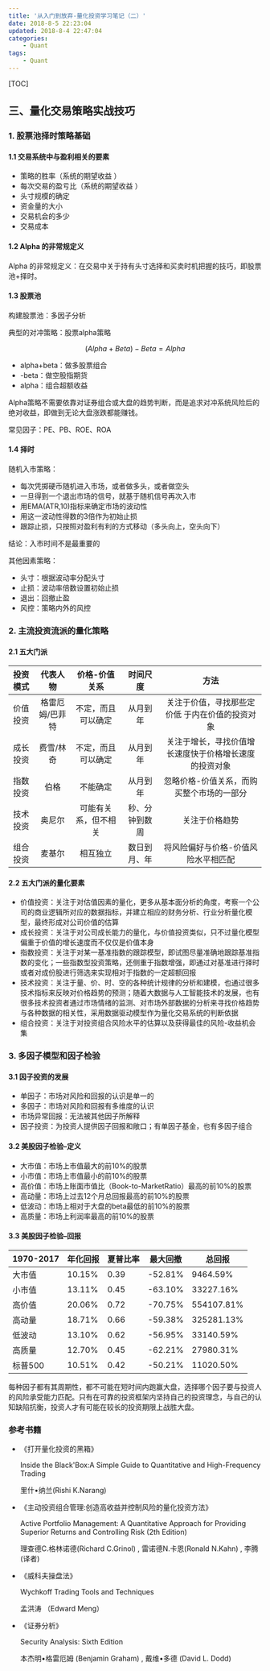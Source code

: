 ```yaml
---
title: '从入门到放弃-量化投资学习笔记（二）'
date: 2018-8-5 22:23:04
updated: 2018-8-4 22:47:04
categories:
    - Quant
tags:
    - Quant
---
```


[TOC]

## 三、量化交易策略实战技巧 

### 1. 股票池择时策略基础

#### 1.1 交易系统中与盈利相关的要素

- 策略的胜率（系统的期望收益 ）
- 每次交易的盈亏比（系统的期望收益 ）
- 头寸规模的确定
- 资金量的大小
- 交易机会的多少
- 交易成本

<!--more-->

#### 1.2 Alpha 的非常规定义

Alpha 的非常规定义：在交易中关于持有头寸选择和买卖时机把握的技巧，即股票池+择时。

#### 1.3 股票池

构建股票池：多因子分析

典型的对冲策略：股票alpha策略

$$
(Alpha+Beta) -Beta = Alpha
$$

- alpha+beta：做多股票组合
- -beta：做空股指期货
- alpha：组合超额收益

Alpha策略不需要依靠对证券组合或大盘的趋势判断，而是追求对冲系统风险后的绝对收益，即做到无论大盘涨跌都能赚钱。

常见因子：PE、PB、ROE、ROA

#### 1.4 择时

随机入市策略：

- 每次凭掷硬币随机进入市场，或者做多头，或者做空头 
- 一旦得到一个退出市场的信号，就基于随机信号再次入市 
- 用EMA(ATR,10)指标来确定市场的波动性
- 用这一波动性得数的3倍作为初始止损
- 跟踪止损，只按照对盈利有利的方式移动（多头向上，空头向下） 

结论：入市时间不是最重要的

其他因素策略：

- 头寸：根据波动率分配头寸 
- 止损：波动率倍数设置初始止损
- 退出：回撤止盈
- 风控：策略内外的风控

### 2. 主流投资流派的量化策略

#### 2.1 五大门派

| 投资模式 |    代表人物     |    价格-价值关系     |    时间尺度    |                          方法                          |
| :------: | :-------------: | :------------------: | :------------: | :----------------------------------------------------: |
| 价值投资 | 格雷厄姆/巴菲特 |  不定，而且可以确定  |    从月到年    |    关注于价值，寻找那些定价低 于内在价值的投资对象     |
| 成长投资 |    费雪/林奇    |  不定，而且可以确定  |    从月到年    | 关注于增长，寻找价值增长速度快于价格增长速度的投资对象 |
| 指数投资 |      伯格       |       不能确定       |    从月到年    |       忽略价格-价值关系，而购买整个市场的一部分        |
| 技术投资 |     奥尼尔      | 可能有关系，但不相关 | 秒、分钟到数周 |                     关注于价格趋势                     |
| 组合投资 |     麦基尔      |       相互独立       |  数日到月、年  |          将风险偏好与价格-价值风险水平相匹配           |

#### 2.2 五大门派的量化要素

- 价值投资：关注于对估值因素的量化，更多从基本面分析的角度，考察一个公司的商业逻辑所对应的数据指标，并建立相应的财务分析、行业分析量化模型，最终形成对公司价值的估算
- 成长投资：关注于对公司成长能力的量化，与价值投资类似，只不过量化模型偏重于价值的增长速度而不仅仅是价值本身
- 指数投资：关注于对某一基准指数的跟踪模型，即试图尽量准确地跟踪基准指数的变化；一些指数型投资策略，还侧重于指数增强，即通过对基准进行择时或者对成份股进行筛选来实现相对于指数的一定超额回报
- 技术投资：关注于量、价、时、空的各种统计规律的分析和建模，也通过很多技术指标来反映对价格趋势的预测；随着大数据与人工智能技术的发展，也有很多技术投资者通过市场情绪的监测、对市场外部数据的分析来寻找价格趋势与各种数据的相关性，采用数据驱动模型作为量化交易系统的判断依据
- 组合投资：关注于对投资组合风险水平的估算以及获得最佳的风险-收益机会集

### 3. 多因子模型和因子检验 

#### 3.1 因子投资的发展 

- 单因子：市场对风险和回报的认识是单一的
- 多因子：市场对风险和回报有多维度的认识
- 市场异常回报：无法被其他因子所解释
- 因子投资：为投资人提供因子回报和敞口；有单因子基金，也有多因子组合

#### 3.2 美股因子检验–定义

- 大市值：市场上市值最大的前10%的股票
- 小市值：市场上市值最小的前10%的股票
- 高价值：市场上账面市值比（Book-to-MarketRatio）最高的前10%的股票
- 高动量：市场上过去12个月总回报最高的前10%的股票
- 低波动：市场上相对于大盘的beta最低的前10%的股票
- 高质量：市场上利润率最高的前10%的股票

#### 3.3 美股因子检验–回报

| 1970-2017 | 年化回报 | 夏普比率 | 最大回撤 | 总回报     |
| --------- | -------- | -------- | -------- | ---------- |
| 大市值    | 10.15%   | 0.39     | -52.81%  | 9464.59%   |
| 小市值    | 13.11%   | 0.45     | -63.10%  | 33227.16%  |
| 高价值    | 20.06%   | 0.72     | -70.75%  | 554107.81% |
| 高动量    | 18.71%   | 0.66     | -59.38%  | 325281.13% |
| 低波动    | 13.10%   | 0.62     | -56.95%  | 33140.59%  |
| 高质量    | 12.70%   | 0.45     | -62.21%  | 27980.31%  |
| 标普500   | 10.51%   | 0.42     | -50.21%  | 11020.50%  |

每种因子都有其周期性，都不可能在短时间内跑赢大盘，选择哪个因子要与投资人的风险承受能力匹配。只有在可靠的投资框架内坚持自己的投资理念，与自己的认知缺陷抗衡，投资人才有可能在较长的投资期限上战胜大盘。



### 参考书籍

- 《打开量化投资的黑箱》 

  Inside the Black'Box:A Simple Guide to Quantitative and High-Frequency Trading 

  里什•纳兰(Rishi K.Narang)  

- 《主动投资组合管理:创造高收益并控制风险的量化投资方法》 

  Active Portfolio Management: A Quantitative Approach for Providing Superior Returns and Controlling Risk (2th Edition) 

  理查德C.格林诺德(Richard C.Grinol) , 雷诺德N.卡恩(Ronald N.Kahn) , 李腾 (译者)

- 《威科夫操盘法》

  Wychkoff Trading Tools and Techniques 

  孟洪涛 （Edward Meng） 

- 《证券分析》 

  Security Analysis: Sixth Edition 

  本杰明•格雷厄姆 (Benjamin Graham) , 戴维•多德 (David L. Dodd)  

  

